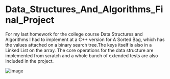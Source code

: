 # Data_Structures_And_Algorithms_Final_Project

For my last homework for the college course Data Structures and Algorithms I had to implement at a C++ version for A Sorted Bag, 
which has the values attached on a binary search tree.The keys itself is also in a Linked List on the array.
The core operations for the data structure are implemented from scratch and a whole bunch of extended tests are 
also included in the project.


![image](https://user-images.githubusercontent.com/72076037/145281533-212cc47d-3267-4ed3-b753-4cfc8caf68e4.png)

